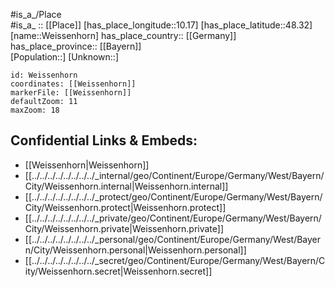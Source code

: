 ﻿---
location: [48.32,10.17] 
mapzoom: [7,12] 
mapmarker: city 
type: City
tags:
- geo/City


SpocWebEntityId: 35515
isDeleted: false
confidential: public

---
#is_a_/Place  
#is_a_ :: [[Place]] 
[has_place_longitude::10.17] 
[has_place_latitude::48.32] 
[name::Weissenhorn] 
has_place_country:: [[Germany]]  
has_place_province:: [[Bayern]]  
[Population::] 
[Unknown::] 


```leaflet
id: Weissenhorn
coordinates: [[Weissenhorn]] 
markerFile: [[Weissenhorn]] 
defaultZoom: 11 
maxZoom: 18
```


## Confidential Links & Embeds: 
- [[Weissenhorn|Weissenhorn]]  
- [[../../../../../../../../_internal/geo/Continent/Europe/Germany/West/Bayern/City/Weissenhorn.internal|Weissenhorn.internal]] 
- [[../../../../../../../../_protect/geo/Continent/Europe/Germany/West/Bayern/City/Weissenhorn.protect|Weissenhorn.protect]] 
- [[../../../../../../../../_private/geo/Continent/Europe/Germany/West/Bayern/City/Weissenhorn.private|Weissenhorn.private]] 
- [[../../../../../../../../_personal/geo/Continent/Europe/Germany/West/Bayern/City/Weissenhorn.personal|Weissenhorn.personal]] 
- [[../../../../../../../../_secret/geo/Continent/Europe/Germany/West/Bayern/City/Weissenhorn.secret|Weissenhorn.secret]] 
